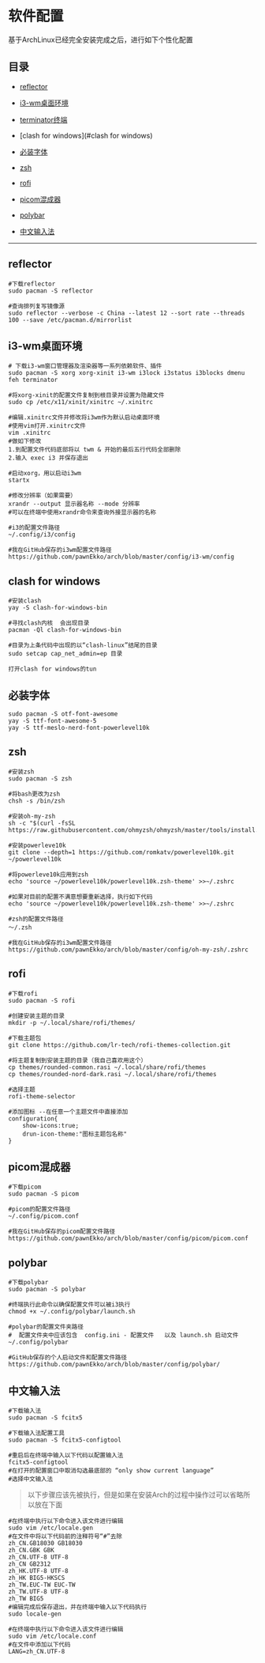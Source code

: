 # 软件配置

基于ArchLinux已经完全安装完成之后，进行如下个性化配置

## 目录

* [reflector](#reflector)

* [i3-wm桌面环境](#i3-wm桌面环境)

* [terminator终端](#terminator终端)
* [clash for windows](#clash for windows)
* [必装字体](#必装字体)
* [zsh](#zsh)
* [rofi](#rofi)
* [picom混成器](#picom混成器)
* [polybar](#polybar)
* [中文输入法](#中文输入法)

---

## reflector

```
#下载reflector
sudo pacman -S reflector	

#查询排列复写镜像源
sudo reflector --verbose -c China --latest 12 --sort rate --threads 100 --save /etc/pacman.d/mirrorlist
```



## i3-wm桌面环境

```
# 下载i3-wm窗口管理器及渲染器等一系列依赖软件、插件
sudo pacman -S xorg xorg-xinit i3-wm i3lock i3status i3blocks dmenu feh terminator

#将xorg-xinit的配置文件复制到根目录并设置为隐藏文件
sudo cp /etc/x11/xinit/xinitrc ~/.xinitrc

#编辑.xinitrc文件并修改将i3wm作为默认启动桌面环境
#使用vim打开.xinitrc文件
vim .xinitrc
#做如下修改
1.到配置文件代码底部将以 twm & 开始的最后五行代码全部删除
2.输入 exec i3 并保存退出

#启动xorg，用以启动i3wm
startx

#修改分辨率（如果需要）
xrandr --output 显示器名称 --mode 分辨率
#可以在终端中使用xrandr命令来查询外接显示器的名称

#i3的配置文件路径
~/.config/i3/config			

#我在GitHub保存的i3wm配置文件路径 
https://github.com/pawnEkko/arch/blob/master/config/i3-wm/config
```

## clash for windows

```
#安装clash
yay -S clash-for-windows-bin	

#寻找clash内核  会出现目录
pacman -Ql clash-for-windows-bin

#目录为上条代码中出现的以“clash-linux”结尾的目录
sudo setcap cap_net_admin=ep 目录  

打开clash for windows的tun
```

## 必装字体

```
sudo pacman -S otf-font-awesome
yay -S ttf-font-awesome-5
yay -S ttf-meslo-nerd-font-powerlevel10k
```

## zsh

```
#安装zsh
sudo pacman -S zsh	

#将bash更改为zsh
chsh -s /bin/zsh	

#安装oh-my-zsh
sh -c "$(curl -fsSL https://raw.githubusercontent.com/ohmyzsh/ohmyzsh/master/tools/install.sh)"  

#安装powerleve10k
git clone --depth=1 https://github.com/romkatv/powerlevel10k.git ~/powerlevel10k       

#将powerleve10k应用到zsh
echo 'source ~/powerlevel10k/powerlevel10k.zsh-theme' >>~/.zshrc

#如果对目前的配置不满意想要重新选择，执行如下代码
echo 'source ~/powerlevel10k/powerlevel10k.zsh-theme' >>~/.zshrc

#zsh的配置文件路径
～/.zsh			

#我在GitHub保存的i3wm配置文件路径 
https://github.com/pawnEkko/arch/blob/master/config/oh-my-zsh/.zshrc
```

## rofi

```
#下载rofi
sudo pacman -S rofi	

#创建安装主题的目录
mkdir -p ~/.local/share/rofi/themes/

#下载主题包
git clone https://github.com/lr-tech/rofi-themes-collection.git 

#将主题复制到安装主题的目录（我自己喜欢用这个）
cp themes/rounded-common.rasi ~/.local/share/rofi/themes
cp themes/rounded-nord-dark.rasi ~/.local/share/rofi/themes

#选择主题
rofi-theme-selector

#添加图标 --在任意一个主题文件中直接添加
configuration{
	show-icons:true;
	drun-icon-theme:"图标主题包名称"
}
```



## picom混成器

```
#下载picom
sudo pacman -S picom    

#picom的配置文件路径
~/.config/picom.conf		 

#我在GitHub保存的picom配置文件路径 
https://github.com/pawnEkko/arch/blob/master/config/picom/picom.conf     
```

## polybar

```
#下载polybar
sudo pacman -S polybar	

#终端执行此命令以确保配置文件可以被i3执行
chmod +x ~/.config/polybar/launch.sh	

#polybar的配置文件夹路径
#  配置文件夹中应该包含  config.ini - 配置文件   以及 launch.sh 启动文件
~/.config/polybar  

#GitHub保存的个人启动文件和配置文件路径
https://github.com/pawnEkko/arch/blob/master/config/polybar/								
```

## 中文输入法

```
#下载输入法
sudo pacman -S fcitx5

#下载输入法配置工具
sudo pacman -S fcitx5-configtool

#重启后在终端中输入以下代码以配置输入法
fcitx5-configtool
#在打开的配置窗口中取消勾选最底部的 “only show current language”
#选择中文输入法
```

> 以下步骤应该先被执行，但是如果在安装Arch的过程中操作过可以省略所以放在下面

```
#在终端中执行以下命令进入该文件进行编辑
sudo vim /etc/locale.gen
#在文件中将以下代码前的注释符号“#”去除
zh_CN.GB18030 GB18030  
zh_CN.GBK GBK  
zh_CN.UTF-8 UTF-8  
zh_CN GB2312  
zh_HK.UTF-8 UTF-8  
zh_HK BIG5-HKSCS  
zh_TW.EUC-TW EUC-TW  
zh_TW.UTF-8 UTF-8  
zh_TW BIG5  
#编辑完成后保存退出，并在终端中输入以下代码执行
sudo locale-gen

#在终端中执行以下命令进入该文件进行编辑
sudo vim /etc/locale.conf
#在文件中添加以下代码
LANG=zh_CN.UTF-8
```

